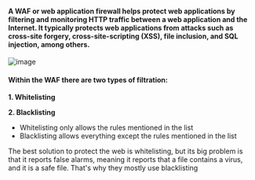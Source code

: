 #### A WAF or web application firewall helps protect web applications by filtering and monitoring HTTP traffic between a web application and the Internet. It typically protects web applications from attacks such as cross-site forgery, cross-site-scripting (XSS), file inclusion, and SQL injection, among others.


![image](https://github.com/user-attachments/assets/c9424e6d-23f8-463b-8f00-a15cf976dbba)


#### Within the WAF there are two types of filtration:
**1. Whitelisting**

**2. Blacklisting**
   
- Whitelisting only allows the rules mentioned in the list
- Blacklisting allows everything except the rules mentioned in the list

The best solution to protect the web is whitelisting, but its big problem is that it reports false alarms, meaning it reports that a file contains a virus, and it is a safe file.
That's why they mostly use blacklisting
